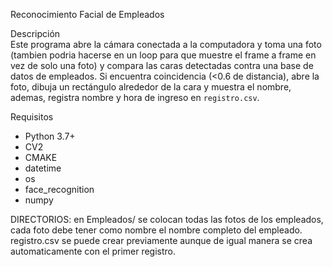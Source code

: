 Reconocimiento Facial de Empleados

Descripción  
Este programa abre la cámara conectada a la computadora y toma una foto (tambien podria hacerse en un loop para que muestre el frame a frame en vez de solo una foto) y compara las caras detectadas contra una base de datos de empleados. Si encuentra coincidencia (<0.6 de distancia), abre la foto, dibuja un rectángulo alrededor de la cara y muestra el nombre, ademas, registra nombre y hora de ingreso en `registro.csv`.  

Requisitos  
- Python 3.7+  
- CV2
- CMAKE
- datetime
- os
- face_recognition  
- numpy  

DIRECTORIOS:
en Empleados/ se colocan todas las fotos de los empleados, cada foto debe tener como nombre el nombre completo del empleado.
registro.csv se puede crear previamente aunque de igual manera se crea automaticamente con el primer registro. 

